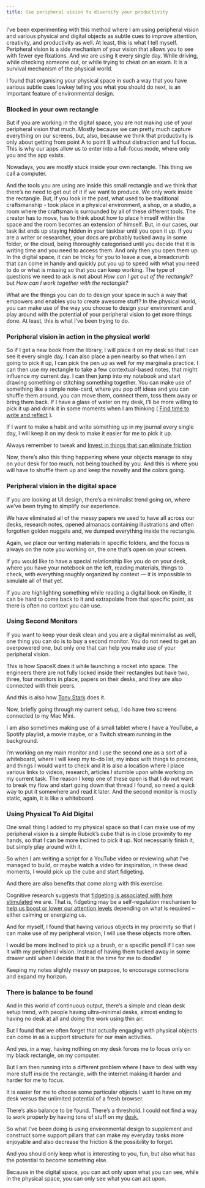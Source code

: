 ```yaml
---
title: Use peripheral vision to diversify your productivity
---
```

I’ve been experimenting with this method where I am using peripheral vision and various physical and digital objects as subtle cues to improve attention, creativity, and productivity as well. At least, this is what I tell myself. Peripheral vision is a side mechanism of your vision that allows you to see with fewer eye fixations. And we are using it every single day. While driving, while checking someone out, or while trying to cheat on an exam. It is a survival mechanism of the physical world.

I found that organising your physical space in such a way that you have various subtle cues lowkey telling you what you should do next, is an important feature of environmental design.

### Blocked in your own rectangle


But if you are working in the digital space, you are not making use of your peripheral vision that much. Mostly because we can pretty much capture everything on our screens, but, also, because we think that productivity is only about getting from point A to point B without distraction and full focus. This is why our apps allow us to enter into a full-focus mode, where only you and the app exists.

Nowadays, you are mostly stuck inside your own rectangle. This thing we call a computer.

And the tools you are using are inside this small rectangle and we think that there’s no need to get out of it if we want to produce. We only work inside the rectangle. But, if you look in the past, what used to be traditional craftsmanship - took place in a physical environment, a shop, or a studio, a room where the craftsman is surrounded by all of these different tools. The creator has to move, has to think about how to place himself within the space and the room becomes an extension of himself. But, in our cases, our task list ends up staying hidden in your taskbar until you open it up. If you are a writer or researcher, your docs are probably tucked away in some folder, or the cloud, being thoroughly categorised until you decide that it is writing time and you need to access them. And only then you open them up. In the digital space, it can be tricky for you to leave a cue, a breadcrumb that can come in handy and quickly put you up to speed with what you need to do or what is missing so that you can keep working. The type of questions we need to ask is not about *How can I get out of the rectangle?* but *How can I work together with the rectangle?*

What are the things you can do to design your space in such a way that empowers and enables you to create awesome stuff? In the physical world, you can make use of the way you choose to design your environment and play around with the potential of your peripheral vision to get more things done. At least, this is what I’ve been trying to do.

### Peripheral vision in action in the physical world


So if I get a new book from the library, I will place it on my desk so that I can see it every single day. I can also place a pen nearby so that when I am going to pick it up, I can pick the pen up as well for my marginalia practice. I can then use my rectangle to take a few contextual-based notes, that might influence my current day. I can then jump into my notebook and start drawing something or stitching something together. You can make use of something like a simple note-card, where you pop off ideas and you can shuffle them around, you can move them, connect them, toss them away or bring them back. If I have a glass of water on my desk, I’ll be more willing to pick it up and drink it in some moments when I am thinking ( [Find time to write and reflect](craftdocs://open?blockId=1C9D864F-8CDF-4CB8-A02C-EC379E9C87E9&spaceId=78991a71-3e99-e195-9b3c-47bb26f1e234) ).

If I want to make a habit and write something up in my journal every single day, I will keep it on my desk to make it easier for me to pick it up.

Always remember to tweak and  [Invest in things that can eliminate friction](craftdocs://open?blockId=4E4C39A6-11C0-43B4-919F-9E4899650F07&spaceId=78991a71-3e99-e195-9b3c-47bb26f1e234)

Now, there’s also this thing happening where your objects manage to stay on your desk for too much, not being touched by you. And this is where you will have to shuffle them up and keep the novelty and the colors going.

### Peripheral vision in the digital space


If you are looking at UI design, there’s a minimalist trend going on, where we’ve been trying to simplify our experience.

We have eliminated all of the messy papers we used to have all across our desks, research notes, opened almanacs containing illustrations and often forgotten golden nuggets and, we dumped everything inside the rectangle.

Again, we place our writing materials in specific folders, and the focus is always on the note you working on, the one that’s open on your screen.

If you would like to have a special relationship like you do on your desk, where you have your notebook on the left, reading materials, things to check, with everything roughly organized by context — it is impossible to simulate all of that yet.

If you are highlighting something while reading a digital book on Kindle, it can be hard to come back to it and extrapolate from that specific point, as there is often no context you can use.

### Using Second Monitors


If you want to keep your desk clean and you are a digital minimalist as well, one thing you can do is to buy a second monitor. You do not need to get an overpowered one, but only one that can help you make use of your peripheral vision.

This is how SpaceX does it while launching a rocket into space. The engineers there are not fully locked inside their rectangles but have two, three, four monitors in place, papers on their desks, and they are also connected with their peers.

And this is also how  [Tony Stark](https://youtu.be/TC77zYMoKJE)  does it.

Now, briefly going through my current setup, I do have two screens connected to my Mac Mini.

I am also sometimes making use of a small tablet where I have a YouTube, a Spotify playlist, a movie maybe, or a Twitch stream running in the background.

I’m working on my main monitor and I use the second one as a sort of a whiteboard, where I will keep my to-do list, my inbox with things to process, and things I would want to check and it is also a location where I place various links to videos, research, articles I stumble upon while working on my current task. The reason I keep one of these open is that I do not want to break my flow and start going down that thread I found, so need a quick way to put it somewhere and read it later. And the second monitor is mostly static, again, it is like a whiteboard.

### Using Physical To Aid Digital


One small thing I added to my physical space so that I can make use of my peripheral vision is a simple Rubick’s cube that is in close proximity to my hands, so that I can be more inclined to pick it up. Not necessarily finish it, but simply play around with it.

So when I am writing a script for a YouTube video or reviewing what I’ve managed to build, or maybe watch a video for inspiration, in these dead moments, I would pick up the cube and start fidgeting.

And there are also benefits that come along with this exercise.

Cognitive research suggests that  [fidgeting is associated with how stimulated](http://journal.frontiersin.org/article/10.3389/fpsyg.2013.00619/full)  we are. That is, fidgeting may be a self-regulation mechanism to  [help us boost or lower our attention levels](http://mentalhealth.media.mit.edu/wp-content/uploads/sites/46/2016/04/isbisterworkshoppaper.pdf)  depending on what is required – either calming or energizing us.

And for myself, I found that having various objects in my proximity so that I can make use of my peripheral vision, I will use these objects more often.

I would be more inclined to pick up a brush, or a specific pencil if I can see it with my peripheral vision. Instead of having them tucked away in some drawer until when I decide that it is the time for me to doodle!

Keeping my notes slightly messy on purpose, to encourage connections and expand my horizon.

### There is balance to be found


And in this world of continuous output, there’s a simple and clean desk setup trend, with people having ultra-minimal desks, almost ending to having no desk at all and doing the work using thin air.

But I found that we often forget that actually engaging with physical objects can come in as a support structure for our main activities.

And yes, in a way, having nothing on my desk forces me to focus only on my black rectangle, on my computer.

But I am then running into a different problem where I have to deal with way more stuff inside the rectangle, with the internet making it harder and harder for me to focus.

It is easier for me to choose some particular objects I want to have on my desk versus the unlimited potential of a fresh browser.

There’s also balance to be found. There’s a threshold. I could not find a way to work properly by having tons of stuff on my [desk.](http://desk.it/)

So what I’ve been doing is using environmental design to supplement and construct some support pillars that can make my everyday tasks more enjoyable and also decrease the friction & the possibility to forget.

And you should only keep what is interesting to you, fun, but also what has the potential to become something else.

Because in the digital space, you can act only upon what you can see, while in the physical space, you can only see what you can act upon.